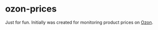 # ozon-prices
Just for fun. Initially was created for monitoring product prices on [Ozon](https://www.ozon.ru/). 

